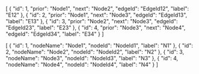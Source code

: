 [
    {
        "id": 1,
        "prior": "Node1",
        "next": "Node2",
        "edgeId": "EdgeId12",
        "label": "E12"
    },
    {
        "id": 2,
        "prior": "Node1",
        "next": "Node3",
        "edgeId": "EdgeId13",
        "label": "E13"
    },
    {
        "id": 3,
        "prior": "Node2",
        "next": "Node3",
        "edgeId": "EdgeId23",
        "label": "E23"
    },
    {
        "id": 4,
        "prior": "Node3",
        "next": "Node4",
        "edgeId": "EdgeId34",
        "label": "E34"
    }
]

[
    {
        "id": 1,
        "nodeName": "Node1",
        "nodeId": "NodeId1",
        "label": "N1"
    },
    {
        "id": 2,
        "nodeName": "Node2",
        "nodeId": "NodeId2",
        "label": "N2"
    },
    {
        "id": 3,
        "nodeName": "Node3",
        "nodeId": "NodeId3",
        "label": "N3"
    },
    {
        "id": 4,
        "nodeName": "Node4",
        "nodeId": "NodeId4",
        "label": "N4"
    }
]

